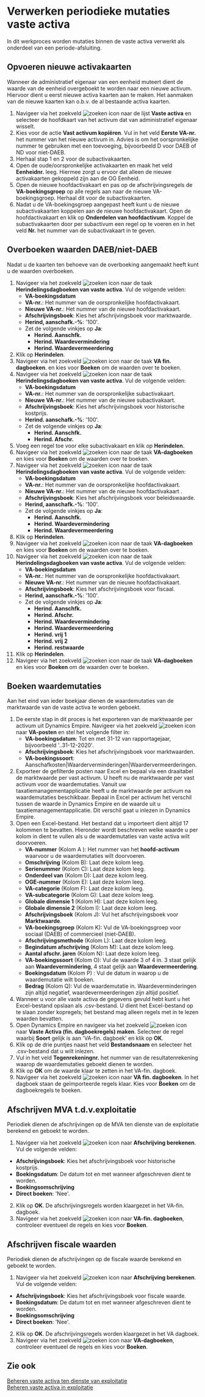 # Verwerken periodieke mutaties vaste activa

In dit werkproces worden mutaties binnen de vaste activa verwerkt als onderdeel van een periode-afsluiting.

## Opvoeren nieuwe activakaarten

Wanneer de administratief eigenaar van een eenheid muteert dient de waarde van de eenheid overgeboekt te worden naar een nieuwe activum. Hiervoor dient u eerst nieuwe activa kaarten aan te maken. Het aanmaken van de nieuwe kaarten kan o.b.v. de al bestaande activa kaarten. 

1. Navigeer via het zoekveld ![zoeken icon](/assets/images/zoeken.png "zoeken icon") naar de lijst **Vaste activa** en selecteer de hoofdkaart van het activum dat van administratief eigenaar wisselt. 
2. Kies voor de actie **Vast activum kopiëren**. Vul in het veld **Eerste VA-nr.** het nummer van het nieuwe activum in. Advies is om het oorspronkelijke nummer te gebruiken met een toevoeging, bijvoorbeeld D voor DAEB of ND voor niet-DAEB.
3. Herhaal stap 1 en 2 voor de subactivakaarten.
4. Open de oude/oorspronkelijke activakaarten en maak het veld **Eenheidnr.** leeg. Hiermee zorgt u ervoor dat alleen de nieuwe activakaarten gekoppeld zijn aan de OG Eenheid. 
5. Open de nieuwe hoofdactivakaart en pas op de afschrijvingsregels de **VA-boekingsgroep** op alle regels aan naar de nieuwe VA-boekingsgroep. Herhaal dit voor de subactivakaarten. 
6.  Nadat u de VA-boekingsgroep aangepast heeft kunt u de nieuwe subactivakaarten koppelen aan de nieuwe hoofdactivakaart. Open de hoofdactivakaart en klik op **Onderdelen van hoofdactivum**. Koppel de subactivakaarten door per subactivum een regel op te voeren en in het veld **Nr.** het nummer van de subactivakaart in te geven.

## Overboeken waarden DAEB/niet-DAEB

Nadat u de kaarten ten behoeve van de overboeking aangemaakt heeft kunt u de waarden overboeken. 

1. Navigeer via het zoekveld ![zoeken icon](/assets/images/zoeken.png "zoeken icon") naar de taak **Herindelingsdagboeken van vaste activa**. Vul de volgende velden:
	-	**VA-boekingsdatum**
	-	**VA-nr.**: Het nummer van de oorspronkelijke hoofdactivakaart.
	-	**Nieuwe VA-nr.**: Het nummer van de nieuwe hoofdactivakaart.
	-	**Afschrijvingsboek**: Kies het afschrijvingsboek voor marktwaarde. 
	-	**Herind, aanschafk.-%**: '100'.
	-	Zet de volgende vinkjes op **Ja**:
		-	**Herind. Aanschfk.**
		-	**Herind. Waardevermindering**
		-	**Herind. Waardevermeerdering** 
2. Klik op **Herindelen**.
3. Navigeer via het zoekveld ![zoeken icon](/assets/images/zoeken.png "zoeken icon") naar de taak **VA fin. dagboeken**. en kies voor **Boeken** om de waarden over te boeken. 
4. Navigeer via het zoekveld ![zoeken icon](/assets/images/zoeken.png "zoeken icon") naar de taak **Herindelingsdagboeken van vaste activa**. Vul de volgende velden:
	-	**VA-boekingsdatum**
	-	**VA-nr.**: Het nummer van de oorspronkelijke subactivakaart.
	-	**Nieuwe VA-nr.**: Het nummer van de nieuwe subactivakaart.
	-	**Afschrijvingsboek**: Kies het afschrijvingsboek voor historische kostprijs.
	-	**Herind. aanschafk.-%**: '100'.
	-	Zet de volgende vinkjes op **Ja**:
		-	**Herind. Aanschfk.**
		-	**Herind. Afschr.**
5. Voeg een regel toe voor elke subactivakaart en klik op **Herindelen**.
6. Navigeer via het zoekveld ![zoeken icon](/assets/images/zoeken.png "zoeken icon") naar de taak **VA-dagboeken** en kies voor **Boeken** om de waarden over te boeken.
7. Navigeer via het zoekveld ![zoeken icon](/assets/images/zoeken.png "zoeken icon") naar de taak **Herindelingsdagboeken van vaste activa**. Vul de volgende velden:
	-	**VA-boekingsdatum**
	-	**VA-nr.**: Het nummer van de oorspronkelijke hoofdactivakaart.
	-	**Nieuwe VA-nr.**: Het nummer van de nieuwe hoofdactivakaart .
	-	**Afschrijvingsboek**: Kies het afschrijvingsboek voor beleidswaarde.
	-	**Herind, aanschafk.-%**: '100'.
	-	Zet de volgende vinkjes op **Ja**:
		-	**Herind. Aanschfk.**
		-	**Herind. Waardevermindering**
		-	**Herind. Waardevermeerdering** 
8. Klik op **Herindelen**.
9. Navigeer via het zoekveld ![zoeken icon](/assets/images/zoeken.png "zoeken icon") naar de taak **VA-dagboeken** en kies voor **Boeken** om de waarden over te boeken.
10. Navigeer via het zoekveld ![zoeken icon](/assets/images/zoeken.png "zoeken icon") naar de taak **Herindelingsdagboeken van vaste activa**. Vul de volgende velden:
	-	**VA-boekingsdatum**
	-	**VA-nr.**: Het nummer van de oorspronkelijke hoofdactivakaart.
	-	**Nieuwe VA-nr.**: Het nummer van de nieuwe hoofdactivakaart.
	-	**Afschrijvingsboek**: Kies het afschrijvingsboek voor fiscaal.
	-	**Herind, aanschafk.-%**: '100'.
	-	Zet de volgende vinkjes op **Ja**:
		-	**Herind. Aanschfk.**
		-	**Herind. Afschr.**
		-	**Herind. Waardevermindering**
		-	**Herind. Waardevermeerdering** 
		-	**Herind. vrij 1**
		-	**Herind. vrij 2**
		-	**Herind. restwaarde**
2. Klik op **Herindelen**.
3. Navigeer via het zoekveld ![zoeken icon](/assets/images/zoeken.png "zoeken icon") naar de taak **VA-dagboeken** en kies voor **Boeken** om de waarden over te boeken.
 
## Boeken waardemutaties

Aan het eind van ieder boekjaar dienen de waardemutaties van de marktwaarde van de vaste activa te worden geboekt.

1. De eerste stap in dit proces is het exporteren van de marktwaarde per activum uit Dynamics Empire. Navigeer via het zoekveld ![zoeken icon](/assets/images/zoeken.png "zoeken icon") naar **VA-posten** en stel het volgende filter in:
	- **VA-boekingsdatum**: Tot en met 31-12 van rapportagejaar, bijvoorbeeld '..31-12-2020'.
	- **Afschrijvingsboek**: Kies het afschrijvingsboek voor marktwaarden.
	- **VA-boekingssoort**: Aanschafkosten|Waarderverminderingen|Waardervermeerderingen.
2. Exporteer de gefilterde posten naar Excel en bepaal via een draaitabel de marktwaarde per vast activum. U heeft nu de marktwaarde per vast activum voor de waardemutaties. Vanuit uw taxatiemanagementapplicatie heeft u de marktwaarde per activum na waardemutaties beschikbaar. Bepaal in Excel per activum het verschil tussen de waarde in Dynamics Empire en de waarde uit u taxatiemanagementapplicatie. Dit verschil gaat u inlezen in Dynamics Empire. 
3. Open een Excel-bestand. Het bestand dat u importeert dient altijd 17 kolommen te bevatten. Hieronder wordt beschreven welke waarde u per kolom in dient te vullen als u de waardemutaties van vaste activa wilt doorvoeren.
	- **VA-nummer** (Kolom A ): Het nummer van het **hoofd-activum** waarvoor u de waardemutaties wilt doorvoeren. 
	- **Omschrijving** (Kolom B): Laat deze kolom leeg.
	- **Serienummer** (Kolom C): Laat deze kolom leeg.
	- **Onderdeel van** (Kolom D): Laat deze kolom leeg.
	- **OGE-nummer** (Kolom E): Laat deze kolom leeg.
	- **VA-categorie** (Kolom F): Laat deze kolom leeg.
	- **VA-subcategorie** (Kolom G): Laat deze kolom leeg.
	- **Globale dimensie 1** (Kolom H): Laat deze kolom leeg.
	- **Globale dimensie 2** (Kolom I): Laat deze kolom leeg.
	- **Afschrijvingsboek** (Kolom J): Vul het afschrijvingsboek voor **Marktwaarde**.
	- **VA-boekingsgroep** (Kolom K): Vul de VA-boekingsgroep voor sociaal (DAEB) of commercieel (niet-DAEB).
	- **Afschrijvingsmethode** (Kolom L): Laat deze kolom leeg.
	- **Begindatum afschrijving** (Kolom M): Laat deze kolom leeg.
	- **Aantal afschr. jaren** (Kolom N): Laat deze kolom leeg.
	- **VA-boekingssoort** (Kolom O): Vul de waarde 3 of 4 in. 3 staat gelijk aan **Waardevermindering**, 4 staat gelijk aan **Waardevermeerdering**. 
	- **Boekingsdatum** (Kolom P) : Vul de datum in waarop u de waardemutatie wilt boeken. 
	- **Bedrag** (Kolom Q): Vul de waardemutatie in. Waardeverminderingen zijn altijd negatief, waardevermeerderingen zijn altijd positief.  
 2. Wanneer u voor alle vaste activa de gegevens gevuld hebt kunt u het Excel-bestand opslaan als .csv-bestand. U dient het Excel-bestand op te slaan zonder kopregels; het bestand mag alleen regels met in te lezen waarden bevatten. 
 3.  Open Dynamics Empire en navigeer via het zoekveld ![zoeken icon](/assets/images/zoeken.png "zoeken icon") naar **Vaste Activa (fin. dagboekregels) maken**. Selecteer de regel waarbij **Soort** gelijk is aan 'VA-fin. dagboek' en klik op **OK**. 
 4. Klik op de drie puntjes naast het veld **Bestandsnaam** en selecteer het .csv-bestand dat u wilt inlezen. 
 5. Vul in het veld **Tegenrekeningnr.** het nummer van de resultatenrekening waarop de waardemutaties geboekt dienen te worden. 
 6. Klik op **OK** om de waarde klaar te zetten in het VA-fin. dagboek. 
 7. Navigeer via het zoekveld ![zoeken icon](/assets/images/zoeken.png "zoeken icon") naar **VA fin. dagboeken**. In het dagboek staan de geïmporteerde regels klaar. Kies voor **Boeken** om de dagboekregels te boeken. 

## Afschrijven MVA t.d.v.exploitatie

Periodiek dienen de afschrijvingen op de MVA ten dienste van de exploitatie berekend en geboekt te worden. 

1. Navigeer via het zoekveld ![zoeken icon](/assets/images/zoeken.png "zoeken icon") naar **Afschrijving berekenen**. Vul de volgende velden:
- **Afschrijvingsboek**: Kies het afschrijvingsboek voor historische kostprijs.
- **Boekingsdatum**: De datum tot en met wanneer afgeschreven dient te worden. 
- **Boekingsomschrijving**
- **Direct boeken**: 'Nee'.
2. Klik op **OK**. De afschrijvingsregels worden klaargezet in het VA-fin. dagboek. 
3. Navigeer via het zoekveld ![zoeken icon](/assets/images/zoeken.png "zoeken icon") naar **VA-fin. dagboeken**, controleer eventueel de regels en kies voor **Boeken**. 

## Afschrijven fiscale waarden

Periodiek dienen de afschrijvingen op de fiscale waarde berekend en geboekt te worden. 

1. Navigeer via het zoekveld ![zoeken icon](/assets/images/zoeken.png "zoeken icon") naar **Afschrijving berekenen**. Vul de volgende velden:
- **Afschrijvingsboek**: Kies het afschrijvingsboek voor fiscale waarde.
- **Boekingsdatum**: De datum tot en met wanneer afgeschreven dient te worden. 
- **Boekingsomschrijving**
- **Direct boeken**: 'Nee'.
2. Klik op **OK**. De afschrijvingsregels worden klaargezet in het VA dagboek. 
3. Navigeer via het zoekveld ![zoeken icon](/assets/images/zoeken.png "zoeken icon") naar **VA-dagboeken**, controleer eventueel de regels en kies voor **Boeken**. 


## Zie ook

[Beheren vaste activa ten dienste van exploitatie](../beheren-vaste-activa-ten-dienste-van-exploitatie/)  
[Beheren vaste activa in exploitatie](../beheren-vaste-activa-in-exploitatie/)  
